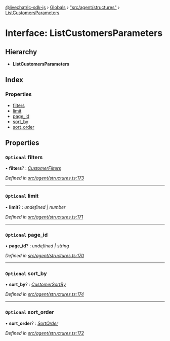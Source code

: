 [@livechat/lc-sdk-js](../README.md) › [Globals](../globals.md) › ["src/agent/structures"](../modules/_src_agent_structures_.md) › [ListCustomersParameters](_src_agent_structures_.listcustomersparameters.md)

# Interface: ListCustomersParameters

## Hierarchy

* **ListCustomersParameters**

## Index

### Properties

* [filters](_src_agent_structures_.listcustomersparameters.md#optional-filters)
* [limit](_src_agent_structures_.listcustomersparameters.md#optional-limit)
* [page_id](_src_agent_structures_.listcustomersparameters.md#optional-page_id)
* [sort_by](_src_agent_structures_.listcustomersparameters.md#optional-sort_by)
* [sort_order](_src_agent_structures_.listcustomersparameters.md#optional-sort_order)

## Properties

### `Optional` filters

• **filters**? : *[CustomerFilters](_src_agent_structures_.customerfilters.md)*

*Defined in [src/agent/structures.ts:173](https://github.com/livechat/lc-sdk-js/blob/e25bbbb/src/agent/structures.ts#L173)*

___

### `Optional` limit

• **limit**? : *undefined | number*

*Defined in [src/agent/structures.ts:171](https://github.com/livechat/lc-sdk-js/blob/e25bbbb/src/agent/structures.ts#L171)*

___

### `Optional` page_id

• **page_id**? : *undefined | string*

*Defined in [src/agent/structures.ts:170](https://github.com/livechat/lc-sdk-js/blob/e25bbbb/src/agent/structures.ts#L170)*

___

### `Optional` sort_by

• **sort_by**? : *[CustomerSortBy](../enums/_src_agent_structures_.customersortby.md)*

*Defined in [src/agent/structures.ts:174](https://github.com/livechat/lc-sdk-js/blob/e25bbbb/src/agent/structures.ts#L174)*

___

### `Optional` sort_order

• **sort_order**? : *[SortOrder](../enums/_src_objects_index_.sortorder.md)*

*Defined in [src/agent/structures.ts:172](https://github.com/livechat/lc-sdk-js/blob/e25bbbb/src/agent/structures.ts#L172)*

